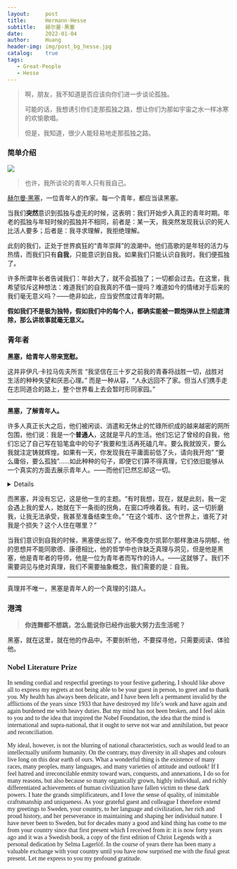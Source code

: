 ```yaml
---
layout:     post
title:      Hermann-Hesse
subtitle:   赫尔曼·黑塞
date:       2022-01-04
author:     Huang
header-img: img/post_bg_hesse.jpg
catalog:    true
tags:
   - Great-People
   - Hesse
---
```


> 啊，朋友，我不知道是否应该向你们进一步谈论孤独。
>
> 可能的话，我想诱引你们走那孤独之路，想让你们为那如宇宙之水一样冰寒的欢愉歌唱。
>
> 但是，我知道，很少人能轻易地走那孤独之路。

### 简单介绍

![](https://upload.wikimedia.org/wikipedia/commons/thumb/d/da/Hermann_Hesse_2.jpg/353px-Hermann_Hesse_2.jpg)

> 也许，我所谈论的青年人只有我自己。

[赫尔曼·黑塞](https://zh.wikipedia.org/wiki/%E8%B5%AB%E5%B0%94%E6%9B%BC%C2%B7%E9%BB%91%E5%A1%9E)，一位青年人的作家。每一个青年，都应当读黑塞。

当我们**突然**意识到孤独与虚无的时候，这表明：我们开始步入真正的青年时期。年老的孤独与年轻时候的孤独并不相同，前者是：某一天，我突然发现我认识的死人比活人要多；后者是：我寻求理解，我拒绝理解。

此刻的我们，正处于世界疯狂的“青年崇拜”的浪潮中。他们高歌的是年轻的活力与热情，而我们只有**自我**，只能意识到自我。如果我们只能认识自我时，我们便孤独了。

许多所谓年长者告诫我们：年龄大了，就不会孤独了；一切都会过去。在这里，我希望驳斥这种想法：难道我们的自我真的不值一提吗？难道如今的情绪对于后来的我们毫无意义吗？——绝非如此，应当安然度过青年时期。

**假如我们不是极为独特，假如我们中的每个人，都确实能被一颗炮弹从世上彻底清除，那么讲故事就毫无意义。**

### 青年者

**黑塞，给青年人带来宽慰。**

这并非伊凡·卡拉马佐夫所言 “我坚信在三十岁之前我的青春将战胜一切，战胜对生活的种种失望和厌恶心理。” 而是一种从容，“人永远回不了家。但当人们携手走在志同道合的路上，整个世界看上去会暂时形同家园。”

---

**黑塞，了解青年人。**

许多人真正长大之后，他们被闲谈、消遣和无休止的忙碌所织成的越来越密的网所包围，他们说：我是一个**普通人**，这就是平凡的生活。他们忘记了曾经的自我，他们忘记了自己写在铅笔盒中的句子“我要和生活再死磕几年。要么我就毁灭，要么我就注定铸就辉煌。如果有一天，你发现我在平庸面前低了头，请向我开炮” “要么庸俗，要么孤独”……如此种种的句子，即便它们算不得真理，它们依旧能够从一个真实的方面去展示青年人。——而他们已然忘却这一切。

<details>记得芥川龙之介自杀就是因为想要反抗所谓普通人的命运——一眼望得到头的枯燥乏味的生活：起床、上班、下班、回家、睡觉。</details>

而黑塞，并没有忘记，这是他一生的主题。“有时我想，现在，就是此刻，我一定会遇上我的爱人，她就在下一条街的拐角，在窗口呼唤着我。有时，这一切折磨我，让我无法承受，我甚至准备结束生命。” “在这个城市、这个世界上，谁死了对我是个损失？这个人住在哪里？”

当我们意识到自我的时候，黑塞便出现了。他不像克尔凯郭尔那样激进与阴郁，他的思想并不能同歌德、康德相比，他的哲学中也许缺乏真理与洞见，但是他是黑塞，他是青年者的导师，他是一位为青年者而写作的诗人。——这就够了。我们不需要洞见与绝对真理，我们不需要抽象概念，我们需要的是：自我。

---

真理并不唯一，黑塞是青年人的一个真理的引路人。

### 港湾

> **你连舞都不想跳，怎么能说你已经作出极大努力去生活呢？**

黑塞，就在这里，就在他的作品中。不要剖析他，不要探寻他，只需要阅读、体验他。

### <font face="verdanna">Nobel Literature Prize</font>

<font face="verdana">In sending cordial and respectful greetings to your festive gathering, I should like above all to express my regrets at not being able to be your guest in person, to greet and to thank you. My health has always been delicate, and I have been left a permanent invalid by the afflictions of the years since 1933 that have destroyed my life’s work and have again and again burdened me with heavy duties. But my mind has not been broken, and I feel akin to you and to the idea that inspired the Nobel Foundation, the idea that the mind is international and supra-national, that it ought to serve not war and annihilation, but peace and reconciliation.</font>

<font face="verdana">My ideal, however, is not the blurring of national characteristics, such as would lead to an intellectually uniform humanity. On the contrary, may diversity in all shapes and colours live long on this dear earth of ours. What a wonderful thing is the existence of many races, many peoples, many languages, and many varieties of attitude and outlook! If I feel hatred and irreconcilable enmity toward wars, conquests, and annexations, I do so for many reasons, but also because so many organically grown, highly individual, and richly differentiated achievements of human civilization have fallen victim to these dark powers. I hate the grands simplificateurs, and I love the sense of quality, of inimitable craftsmanship and uniqueness. As your grateful guest and colleague I therefore extend my greetings to Sweden, your country, to her language and civilization, her rich and proud history, and her perseverance in maintaining and shaping her individual nature. I have never been to Sweden, but for decades many a good and kind thing has come to me from your country since that first present which I received from it: it is now forty years ago and it was a Swedish book, a copy of the first edition of Christ Legends with a personal dedication by Selma Lagerlöf. In the course of years there has been many a valuable exchange with your country until you have now surprised me with the final great present. Let me express to you my profound gratitude.</font>
